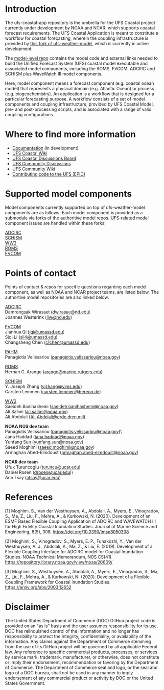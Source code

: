 # Introduction 
The ufs-coastal-app repository is the umbrella for the UFS Coastal project currently under development by NOAA and NCAR, which supports coastal forecast requirements. The UFS Coastal Application is meant to constitute a workflow for coastal forecasting, wherein the coupling infrastructure is provided by [this fork of  ufs-weather-model](https://github.com/oceanmodeling/ufs-weather-model), which is currently in active development.

The [model-level repo](https://github.com/oceanmodeling/ufs-weather-model) contains the model code and external links needed to build the Unified Forecast System (UFS) coastal model executable and associated model components, including the ROMS, FVCOM, ADCIRC and SCHISM plus WaveWatch III model components. 

Here, model component means a forecast component (e.g. coastal ocean model) that represents a physical domain (e.g. Atlantic Ocean) or process (e.g. biogeochemistry). An application is a workflow that is designed for a particular forecasting purpose. A workflow consists of a set of model components and coupling infrastructure, provided by UFS Coastal Model, pre- and post-processing scripts, and is associated with a range of valid coupling configurations. 

# Where to find more information 
* [Documentation](https://oceanmodeling.github.io/ufs-coastal-app/versions/main/html/index.html)  (in development)
* [UFS Coastal Wiki](https://github.com/oceanmodeling/ufs-weather-model/wiki/) 
* [UFS Coastal Discussions Board](https://github.com/oceanmodeling/ufs-weather-model/discussions)
* [UFS Community Discussions](https://github.com/orgs/ufs-community/discussions)
* [UFS Community Wiki](https://github.com/ufs-community/ufs/wiki)
* [Contributing code to the UFS (EPIC)](https://github.com/ufs-community/ufs/wiki)

# Supported model components
Model components currently supported on top of ufs-weather-model components are as follows. Each model component is provided as a submodule via forks of the authoritive model repos. UFS-related model component issues are handled within these forks:

[ADCIRC](https://github.com/oceanmodeling/adcirc)\
[SCHISM](https://github.com/oceanmodeling/schism)\
[WW3](https://github.com/oceanmodeling/WW3)\
[ROMS](https://github.com/oceanmodeling/roms)\
[FVCOM](https://github.com/oceanmodeling/FVCOM)

# Points of contact
Points of contact & repos for specific questions regarding each model component, as well as NOAA and NCAR project teams, are listed below. The authortive model repositories are also linked below. 

[ADCIRC](https://github.com/adcirc/adcirc)\
Damrongsak Wirasaet (dwirasae@nd.edu)\
Joannes Westerink (jjw@nd.edu) 

[FVCOM](https://github.com/FVCOM-GitHub)\
Jianhua Qi (jqi@umassd.edu)\
Siqi Li (sli4@umassd.edu)\
Changsheng Chen (c1chen@umassd.edu)			

[PAHM](https://github.com/noaa-ocs-modeling/PaHM)\
Panagiotis Velissariou (panagiotis.velissariou@noaa.gov)

[ROMS](https://github.com/myroms/roms)\
Hernan G. Arango (arango@marine.rutgers.edu)

[SCHISM](https://github.com/schism-dev/schism)\
Y. Joseph Zhang (yjzhang@vims.edu)\
Carsten Lemmen (carsten.lemmen@hereon.de)

[WW3](https://github.com/NOAA-EMC/WW3)\
Saeideh Banihashemi (saeideh.banihashemi@noaa.gov)\
Ali Salimi (ali.salimi@noaa.gov)\
Ali Abdolali (Ali.Abdolali@erdc.dren.mil)

**NOAA NOS dev team**\
Panagiotis Velissariou (panagiotis.velissariou@noaa.gov)\	
Jana Haddad (jana.haddad@noaa.gov)\
Yunfang Sun (yunfang.sun@noaa.gov)\
Saeed Moghimi (saeed.moghimi@noaa.gov)\
Armaghan Abed-Elmdoust (armaghan.abed-elmdoust@noaa.gov)	

**NCAR dev team**\
Ufuk Turuncoglu (turuncu@ucar.edu)\
Daniel Rosen (drosen@ucar.edu)\		
Ann Tsay (atsay@ucar.edu)					

# References
[1] Moghimi, S., Van der Westhuysen, A., Abdolali, A., Myers, E., Vinogradov, S., Ma, Z., Liu, F., Mehra, A., & Kurkowski, N. (2020). Development of an ESMF Based Flexible Coupling Application of ADCIRC and WAVEWATCH III for High Fidelity Coastal Inundation Studies. Journal of Marine Science and Engineering, 8(5), 308. https://doi.org/10.3390/jmse8050308

[2] Moghimi, S., Vinogradov, S., Myers, E. P., Funakoshi, Y., Van der Westhuysen, A. J., Abdolali, A., Ma, Z., & Liu, F. (2019). Development of a Flexible Coupling Interface for ADCIRC model for Coastal Inundation Studies. NOAA Technical Memorandum, NOS CS(41). https://repository.library.noaa.gov/view/noaa/20609/

[3] Moghimi, S., Westhuysen, A., Abdolali, A., Myers, E., Vinogradov, S., Ma, Z., Liu, F., Mehra, A., & Kurkowski, N. (2020). Development of a Flexible Coupling Framework for Coastal Inundation Studies. https://arxiv.org/abs/2003.12652

# Disclaimer
The United States Department of Commerce (DOC) GitHub project code is provided on an "as is" basis and the user assumes responsibility for its use. DOC has relinquished control of the information and no longer has responsibility to protect the integrity, confidentiality, or availability of the information. Any claims against the Department of Commerce stemming from the use of its GitHub project will be governed by all applicable Federal law. Any reference to specific commercial products, processes, or services by service mark, trademark, manufacturer, or otherwise, does not constitute or imply their endorsement, recommendation or favoring by the Department of Commerce. The Department of Commerce seal and logo, or the seal and logo of a DOC bureau, shall not be used in any manner to imply endorsement of any commercial product or activity by DOC or the United States Government.


